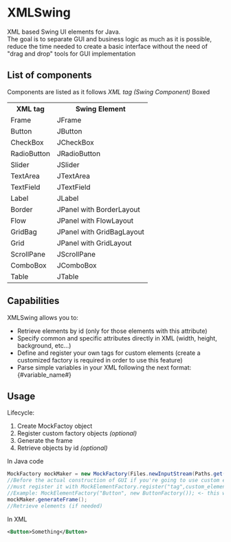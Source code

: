 # XMLSwing
XML based Swing UI elements for Java.\
The goal is to separate GUI and business logic as much as it is possible, reduce the time needed to create a basic interface without the need of "drag and drop" tools for GUI implementation
## List of components
Components are listed as it follows *XML tag (Swing Component)*
Boxed
<table>
<tr>
<th>XML tag</th><th>Swing Element</th>
</tr>
<tr>
<td>Frame</td><td>JFrame</td>
</tr>
<tr>
<td>Button</td><td>JButton</td>
</tr>
<tr>
<td>CheckBox</td><td>JCheckBox</td>
</tr>
<tr>
<td>RadioButton</td><td>JRadioButton</td>
</tr>
<tr>
<td>Slider</td><td>JSlider</td>
</tr>
<tr>
<td>TextArea</td><td>JTextArea</td>
</tr>
<tr>
<td>TextField</td><td>JTextField</td>
</tr>
<tr>
<td>Label</td><td>JLabel</td>
</tr>
<tr>
<td>Border</td><td>JPanel with BorderLayout</td>
</tr>
<tr>
<td>Flow</td><td>JPanel with FlowLayout</td>
</tr>
<tr>
<td>GridBag</td><td>JPanel with GridBagLayout</td>
</tr>
<tr>
<td>Grid</td><td>JPanel with GridLayout</td>
</tr>
<tr>
<td>ScrollPane</td><td>JScrollPane</td>
</tr>
<tr>
<td>ComboBox</td><td>JComboBox</td>
</tr>
<tr>
<td>Table</td><td>JTable</td>
</tr>
</table>

## Capabilities
XMLSwing allows you to:
- Retrieve elements by id (only for those elements with this attribute)
- Specify common and specific attributes directly in XML (width, height, background, etc...)
- Define and register your own tags for custom elements (create a customized factory is required in order to use this feature)
- Parse simple variables in your XML following the next format: {#variable_name#}
## Usage
Lifecycle:
1. Create MockFactoy object
2. Register custom factory objects *(optional)*
3. Generate the frame
4. Retrieve objects by id *(optional)*

In Java code
```java
MockFactory mockMaker = new MockFactory(Files.newInputStream(Paths.get("./afile.xml"))); //This accepts InputStream objects
//Before the actual construction of GUI if you're going to use custom element factory you
//must register it with MockElementFactory.register("tag",custom_element_factory_instance);
//Example: MockElementFactory("Button", new ButtonFactory()); <- this will parse <Button> tags using ButtonFactory object        
mockMaker.generateFrame();
//Retrieve elements (if needed)
```
In XML
```xml
<Button>Something</Button>
```
